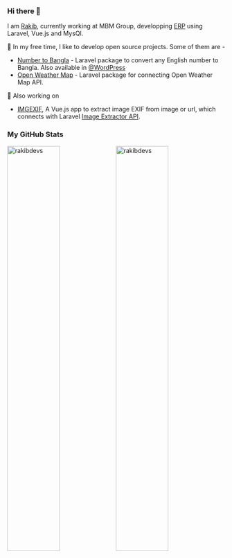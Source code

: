### Hi there 👋
I am [Rakib](https://rakibul.dev), currently working at MBM Group, developping [ERP](http://erp.aql-bd.com) using Laravel, Vue.js and MysQl.

🌱 In my free time, I like to develop open source projects. Some of them are -

- [Number to Bangla](https://github.com/RakibDevs/number-to-bangla) - Laravel package to convert any English number to Bangla. Also available in [@WordPress](https://wordpress.org/plugins/number-to-bangla/)
- [Open Weather Map](https://github.com/RakibDevs/openweather-laravel-api) - Laravel package for connecting Open Weather Map API.

🌱 Also working on 
- [IMGEXIF](https://github.com/RakibDevs/vue-image-meta), A Vue.js app to extract image EXIF from image or url, which connects with Laravel [Image Extractor API](https://github.com/RakibDevs/image-meta-extractor-api).

### My GitHub Stats
<div>
<img align="center" width="49%" src="https://github-readme-streak-stats.herokuapp.com/?user=rakibdevs&" alt="rakibdevs" />
<img align="center" width="49%"  src="https://github-readme-stats.vercel.app/api?username=rakibdevs&show_icons=true&locale=en" alt="rakibdevs" />
</div>

<!--
**RakibDevs/rakibdevs** is a ✨ _special_ ✨ repository because its `README.md` (this file) appears on your GitHub profile.

Here are some ideas to get you started:

- 
- 🌱 I’m currently learning ...
- 👯 I’m looking to collaborate on ...
- 🤔 I’m looking for help with ...
- 💬 Ask me about ...
- 📫 How to reach me: ...
- 😄 Pronouns: ...
- ⚡ Fun fact: ...
-->
